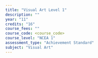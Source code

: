 ```yaml
---
title: "Visual Art Level 1"
description: ""
year: "11"
credits: "16"
course_fees: ""
course_code: <course_code>
course_level: "NCEA 1"
assessment_type: "Achievement Standard"
subject: "Visual Art"
---
```

